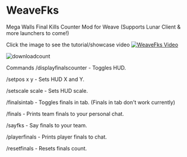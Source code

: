 # WeaveFks
Mega Walls Final Kills Counter Mod for Weave (Supports Lunar Client & more launchers to come!) 

Click the image to see the tutorial/showcase video
[![WeaveFks Video](https://img.youtube.com/vi/gOGUhtQOL3E/maxresdefault.jpg)](https://www.youtube.com/watch?v=gOGUhtQOL3E)

<img alt="downloadcount" src="https://img.shields.io/github/downloads/ballmc/weavefks/total" />

Commands
/displayfinalscounter - Toggles HUD.

/setpos x y - Sets HUD X and Y.

/setscale scale - Sets HUD scale.

/finalsintab - Toggles finals in tab. (Finals in tab don't work currently)

/finals - Prints team finals to your personal chat.

/sayfks - Say finals to your team.

/playerfinals - Prints player finals to chat.

/resetfinals - Resets finals count.
